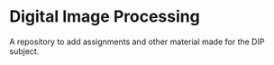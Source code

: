 # Digital Image Processing

A repository to add assignments and other material made for the DIP subject. 
